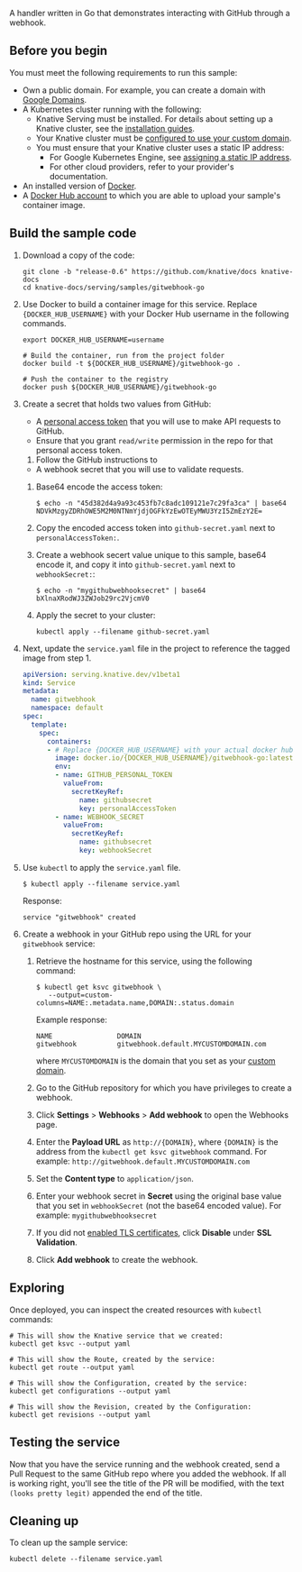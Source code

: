 A handler written in Go that demonstrates interacting with GitHub through a
webhook.

## Before you begin

You must meet the following requirements to run this sample:

- Own a public domain. For example, you can create a domain with
  [Google Domains](https://domains.google/).
- A Kubernetes cluster running with the following:
  - Knative Serving must be installed. For details about
    setting up a Knative cluster, see the
    [installation guides](../../../install/README.md).
  - Your Knative cluster must be 
    [configured to use your custom domain](../../using-a-custom-domain.md).
  - You must ensure that your Knative cluster uses a static IP address:
    - For Google Kubernetes Engine, see 
      [assigning a static IP address](../../gke-assigning-static-ip-address.md).
    - For other cloud providers, refer to your provider's documentation.
- An installed version of [Docker](https://www.docker.com).
- A [Docker Hub account](https://hub.docker.com/) to which you are able to
  upload your sample's container image.

## Build the sample code

1. Download a copy of the code:

   ```shell
   git clone -b "release-0.6" https://github.com/knative/docs knative-docs
   cd knative-docs/serving/samples/gitwebhook-go
   ```

1. Use Docker to build a container image for this service. Replace `{DOCKER_HUB_USERNAME}`
   with your Docker Hub username in the following commands.

   ```shell
   export DOCKER_HUB_USERNAME=username

   # Build the container, run from the project folder
   docker build -t ${DOCKER_HUB_USERNAME}/gitwebhook-go .

   # Push the container to the registry
   docker push ${DOCKER_HUB_USERNAME}/gitwebhook-go
   ```

1. Create a secret that holds two values from GitHub:
    - A [personal access token](https://help.github.com/articles/creating-a-personal-access-token-for-the-command-line/) 
      that you will use to make API requests to GitHub.
    - Ensure that you grant `read/write` permission in the repo for that personal access token.

   1. Follow the GitHub instructions to
    - A webhook secret that you will use to validate requests.
      
   1. Base64 encode the access token:

      ```shell
      $ echo -n "45d382d4a9a93c453fb7c8adc109121e7c29fa3ca" | base64
      NDVkMzgyZDRhOWE5M2M0NTNmYjdjOGFkYzEwOTEyMWU3YzI5ZmEzY2E=
      ```

   1. Copy the encoded access token into `github-secret.yaml` next to
      `personalAccessToken:`.
      
   1. Create a webhook secert value unique to this sample, base64 encode it, and
      copy it into `github-secret.yaml` next to `webhookSecret:`:

      ```shell
      $ echo -n "mygithubwebhooksecret" | base64
      bXlnaXRodWJ3ZWJob29rc2VjcmV0
      ```

   1. Apply the secret to your cluster:

      ```shell
      kubectl apply --filename github-secret.yaml
      ```

1. Next, update the `service.yaml` file in the project to reference the tagged
   image from step 1.

   ```yaml
   apiVersion: serving.knative.dev/v1beta1
   kind: Service
   metadata:
     name: gitwebhook
     namespace: default
   spec:
     template:
       spec:
         containers:
         - # Replace {DOCKER_HUB_USERNAME} with your actual docker hub username
           image: docker.io/{DOCKER_HUB_USERNAME}/gitwebhook-go:latest
           env:
           - name: GITHUB_PERSONAL_TOKEN
             valueFrom:
               secretKeyRef:
                 name: githubsecret
                 key: personalAccessToken
           - name: WEBHOOK_SECRET
             valueFrom:
               secretKeyRef:
                 name: githubsecret
                 key: webhookSecret
   ```

1. Use `kubectl` to apply the `service.yaml` file.

   ```shell
   $ kubectl apply --filename service.yaml
   ```
    
   Response:
    
   ```shell
   service "gitwebhook" created
   ```

1. Create a webhook in your GitHub repo using the URL for your `gitwebhook` service:

   1. Retrieve the hostname for this service, using the following command:

      ```shell
      $ kubectl get ksvc gitwebhook \
         --output=custom-columns=NAME:.metadata.name,DOMAIN:.status.domain
      ```
       
      Example response:
       
      ```shell
      NAME                DOMAIN
      gitwebhook          gitwebhook.default.MYCUSTOMDOMAIN.com
      ```
       
      where `MYCUSTOMDOMAIN` is the domain that you set as your
      [custom domain](../../using-a-custom-domain.md).

   1. Go to the GitHub repository for which you have privileges to create a
      webhook.
   
   1. Click **Settings** > **Webhooks** > **Add webhook** to open the Webhooks
      page.
   
   1. Enter the **Payload URL** as `http://{DOMAIN}`, where `{DOMAIN}` is the
      address from the `kubectl get ksvc gitwebhook` command. 
      For example: `http://gitwebhook.default.MYCUSTOMDOMAIN.com`

   1. Set the **Content type** to `application/json`.
   
   1. Enter your webhook secret in **Secret** using the original base value that
      you set in `webhookSecret` (not the base64 encoded value). For example:
      `mygithubwebhooksecret`
      
   1. If you did not
      [enabled TLS certificates](../../using-a-tls-cert.md),
      click **Disable** under **SSL Validation**.
      
   1. Click **Add webhook** to create the webhook.

## Exploring

Once deployed, you can inspect the created resources with `kubectl` commands:

```shell
# This will show the Knative service that we created:
kubectl get ksvc --output yaml

# This will show the Route, created by the service:
kubectl get route --output yaml

# This will show the Configuration, created by the service:
kubectl get configurations --output yaml

# This will show the Revision, created by the Configuration:
kubectl get revisions --output yaml
```

## Testing the service

Now that you have the service running and the webhook created, send a Pull
Request to the same GitHub repo where you added the webhook. If all is working
right, you'll see the title of the PR will be modified, with the text
`(looks pretty legit)` appended the end of the title.

## Cleaning up

To clean up the sample service:

```shell
kubectl delete --filename service.yaml
```
